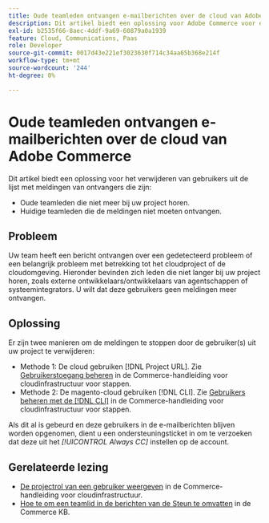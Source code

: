 ```yaml
---
title: Oude teamleden ontvangen e-mailberichten over de cloud van Adobe Commerce
description: Dit artikel biedt een oplossing voor Adobe Commerce voor e-mailberichten over cloudinfrastructuur die naar voormalige teamleden worden verzonden.
exl-id: b2535f66-8aec-4ddf-9a69-60879a0a1939
feature: Cloud, Communications, Paas
role: Developer
source-git-commit: 0017d43e221ef3023630f714c34aa65b368e214f
workflow-type: tm+mt
source-wordcount: '244'
ht-degree: 0%

---
```


# Oude teamleden ontvangen e-mailberichten over de cloud van Adobe Commerce

Dit artikel biedt een oplossing voor het verwijderen van gebruikers uit de lijst met meldingen van ontvangers die zijn:
* Oude teamleden die niet meer bij uw project horen.
* Huidige teamleden die de meldingen niet moeten ontvangen.

## Probleem

Uw team heeft een bericht ontvangen over een gedetecteerd probleem of een belangrijk probleem met betrekking tot het cloudproject of de cloudomgeving. Hieronder bevinden zich leden die niet langer bij uw project horen, zoals externe ontwikkelaars/ontwikkelaars van agentschappen of systeemintegrators. U wilt dat deze gebruikers geen meldingen meer ontvangen.

## Oplossing

Er zijn twee manieren om de meldingen te stoppen door de gebruiker(s) uit uw project te verwijderen:

* Methode 1: De cloud gebruiken [!DNL Project URL]. Zie [Gebruikerstoegang beheren](https://experienceleague.adobe.com/docs/commerce-cloud-service/user-guide/project/user-access.html) in de Commerce-handleiding voor cloudinfrastructuur voor stappen.
* Methode 2: De magento-cloud gebruiken [!DNL CLI]. Zie [Gebruikers beheren met de [!DNL CLI]](https://experienceleague.adobe.com/docs/commerce-cloud-service/user-guide/project/user-access.html#manage-users-with-the-cli) in de Commerce-handleiding voor cloudinfrastructuur voor stappen.

Als dit al is gebeurd en deze gebruikers in de e-mailberichten blijven worden opgenomen, dient u een ondersteuningsticket in om te verzoeken dat deze uit het *[!UICONTROL Always CC]* instellen op de account.

## Gerelateerde lezing

* [De projectrol van een gebruiker weergeven](https://experienceleague.adobe.com/docs/commerce-cloud-service/user-guide/project/user-access.html#view-a-user) in de Commerce-handleiding voor cloudinfrastructuur.
* [Hoe te om een teamlid in de berichten van de Steun te omvatten](https://experienceleague.adobe.com/docs/commerce-knowledge-base/kb/how-to/how-to-include-a-team-member-in-support-notifications.html) in de Commerce KB.
